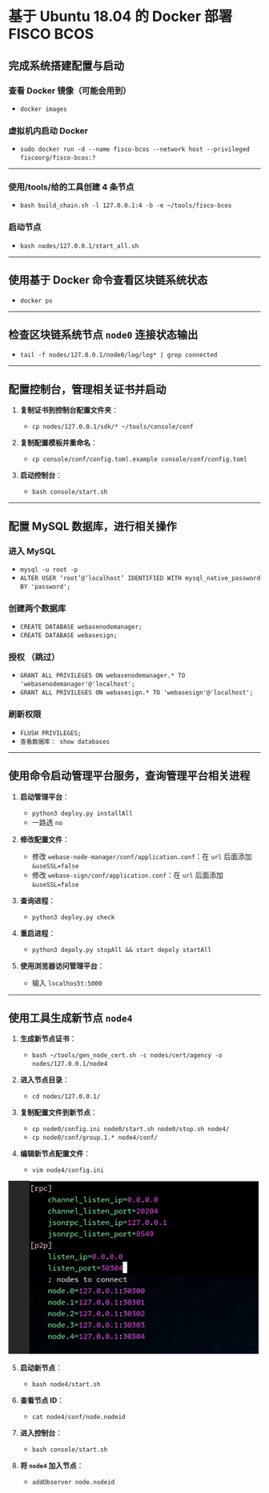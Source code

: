 # 基于 Ubuntu 18.04 的 Docker 部署 FISCO BCOS

## 完成系统搭建配置与启动

### 查看 Docker 镜像（可能会用到）
- `docker images`

### 虚拟机内启动 Docker
- `sudo docker run -d --name fisco-bcos --network host --privileged fiscoorg/fisco-bcos:?`
---
### 使用/tools/给的工具创建 4 条节点
- `bash build_chain.sh -l 127.0.0.1:4 -b -e ~/tools/fisco-bcos`

### 启动节点
- `bash nodes/127.0.0.1/start_all.sh`

---

## 使用基于 Docker 命令查看区块链系统状态

- `docker ps`

---

## 检查区块链系统节点 `node0` 连接状态输出

- `tail -f nodes/127.0.0.1/node0/log/log* | grep connected`

---

## 配置控制台，管理相关证书并启动

1. **复制证书到控制台配置文件夹**：
   - `cp nodes/127.0.0.1/sdk/* ~/tools/console/conf`
   
2. **复制配置模板并重命名**：
   - `cp console/conf/config.toml.example console/conf/config.toml`
   
3. **启动控制台**：
   - `bash console/start.sh`

---

## 配置 MySQL 数据库，进行相关操作

### 进入 MySQL
- `mysql -u root -p`
- `ALTER USER ‘root’@‘localhost’ IDENTIFIED WITH mysql_native_password BY 'password';`

### 创建两个数据库 
- `CREATE DATABASE webasenodemanager;`
- `CREATE DATABASE webasesign;`

### 授权 （跳过）
- `GRANT ALL PRIVILEGES ON webasenodemanager.* TO 'webasenodemanager'@'localhost';`
- `GRANT ALL PRIVILEGES ON webasesign.* TO 'webasesign'@'localhost';`

### 刷新权限
- `FLUSH PRIVILEGES;`
- `查看数据库： show databases`

---

## 使用命令启动管理平台服务，查询管理平台相关进程

1. **启动管理平台**：
   - `python3 deploy.py installAll`
   - 一路选 `no`
   
2. **修改配置文件**：
   - 修改 `webase-node-manager/conf/application.conf`：在 `url` 后面添加 `&useSSL=false`
   - 修改 `webase-sign/conf/application.conf`：在 `url` 后面添加 `&useSSL=false`

3. **查询进程**：
   - `python3 deploy.py check`

4. **重启进程**：
   - `python3 depoly.py stopAll && start depoly startAll`
5. **使用浏览器访问管理平台**：
   - 输入 `localhos5t:5000`

---

## 使用工具生成新节点 `node4`

1. **生成新节点证书**：
   - `bash ~/tools/gen_node_cert.sh -c nodes/cert/agency -o nodes/127.0.0.1/node4`
   
2. **进入节点目录**：
   - `cd nodes/127.0.0.1/`
   
3. **复制配置文件到新节点**：
   - `cp node0/config.ini node0/start.sh node0/stop.sh node4/`
   - `cp node0/conf/group.1.* node4/conf/`
   
4. **编辑新节点配置文件**：
   - `vim node4/config.ini`
   
![alt text](nod4.png)


5. **启动新节点**：
   - `bash node4/start.sh`

6. **查看节点 ID**：
   - `cat node4/conf/node.nodeid`

7. **进入控制台**：
   - `bash console/start.sh`

8. **将 `node4` 加入节点**：
   - `addObserver node.nodeid`

